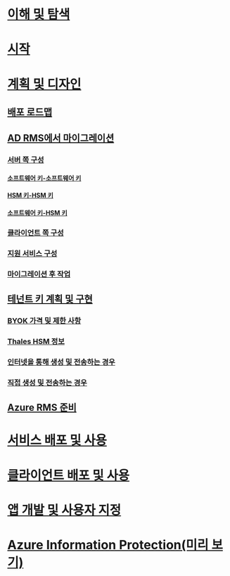 # [이해 및 탐색](/rights-management/understand-explore/azure-rights-management)
# [시작](/rights-management/get-started/requirements-azure-rms)
# [계획 및 디자인](deployment-roadmap.md)
## [배포 로드맵](deployment-roadmap.md)
## [AD RMS에서 마이그레이션](migrate-from-ad-rms-to-azure-rms.md)
### [서버 쪽 구성](migrate-from-ad-rms-phase1.md)
#### [소프트웨어 키-소프트웨어 키](migrate-softwarekey-to-softwarekey.md)
#### [HSM 키-HSM 키](migrate-hsmkey-to-hsmkey.md)
#### [소프트웨어 키-HSM 키](migrate-softwarekey-to-hsmkey.md)
### [클라이언트 쪽 구성](migrate-from-ad-rms-phase2.md)
### [지원 서비스 구성](migrate-from-ad-rms-phase3.md)
### [마이그레이션 후 작업](migrate-from-ad-rms-phase4.md)
## [테넌트 키 계획 및 구현](plan-implement-tenant-key.md)
### [BYOK 가격 및 제한 사항](byok-price-restrictions.md)
### [Thales HSM 정보](thales-hsm.md)
### [인터넷을 통해 생성 및 전송하는 경우](generate-tenant-key-internet.md)
### [직접 생성 및 전송하는 경우](generate-tenant-key-in-person.md)
## [Azure RMS 준비](prepare.md)
# [서비스 배포 및 사용](/rights-management/deploy-use/activate-service)
# [클라이언트 배포 및 사용](/rights-management/rms-client/use-client)
# [앱 개발 및 사용자 지정](/rights-management/develop/developers-guide)
# [Azure Information Protection(미리 보기)](/rights-management/information-protection/what-is-information-protection)


<!--HONumber=Jul16_HO3-->


